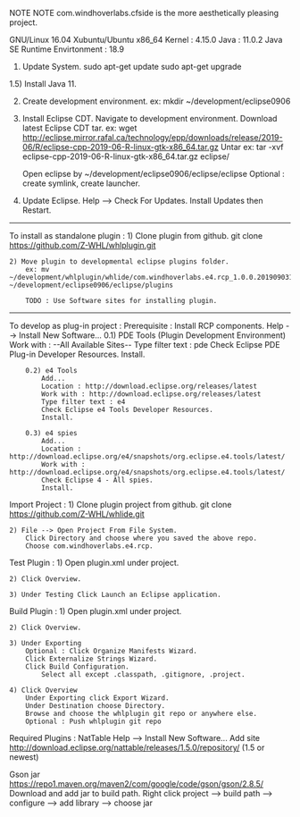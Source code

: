 NOTE NOTE com.windhoverlabs.cfside is the more aesthetically pleasing project.


GNU/Linux 16.04 Xubuntu/Ubuntu x86_64
Kernel : 4.15.0
Java : 11.0.2
Java SE Runtime Envirtonment : 18.9


1) Update System.
    sudo apt-get update
    sudo apt-get upgrade

1.5) Install Java 11.

2) Create development environment.
    ex: mkdir ~/development/eclipse0906

3) Install Eclipse CDT.
    Navigate to development environment.
    Download latest Eclipse CDT tar.
        ex: wget http://eclipse.mirror.rafal.ca/technology/epp/downloads/release/2019-06/R/eclipse-cpp-2019-06-R-linux-gtk-x86_64.tar.gz
    Untar
        ex: tar -xvf eclipse-cpp-2019-06-R-linux-gtk-x86_64.tar.gz eclipse/

    Open eclipse by ~/development/eclipse0906/eclipse/eclipse
    Optional : create symlink, create launcher.

4) Update Eclipse.
    Help --> Check For Updates.
    Install Updates then Restart.

---------------------------------------------------------------

To install as standalone plugin :
    1) Clone plugin from github.
        git clone https://github.com/Z-WHL/whlplugin.git

    2) Move plugin to developmental eclipse plugins folder.
        ex: mv ~/development/whlplugin/whlide/com.windhoverlabs.e4.rcp_1.0.0.201909031230.jar ~/development/eclipse0906/eclipse/plugins

        TODO : Use Software sites for installing plugin.

---------------------------------------------------------------

To develop as plug-in project :
    Prerequisite : Install RCP components.
        Help --> Install New Software...
        0.1) PDE Tools (Plugin Development Environment)
            Work with : --All Available Sites--
            Type filter text : pde
            Check Eclipse PDE Plug-in Developer Resources.
            Install.
        
        0.2) e4 Tools
            Add...
            Location : http://download.eclipse.org/releases/latest
            Work with : http://download.eclipse.org/releases/latest
            Type filter text : e4
            Check Eclipse e4 Tools Developer Resources.
            Install.
        
        0.3) e4 spies
            Add...
            Location : http://download.eclipse.org/e4/snapshots/org.eclipse.e4.tools/latest/
            Work with : http://download.eclipse.org/e4/snapshots/org.eclipse.e4.tools/latest/
            Check Eclipse 4 - All spies.
            Install.
       
Import Project :
    1) Clone plugin project from github.
        git clone https://github.com/Z-WHL/whlide.git

    2) File --> Open Project From File System.
        Click Directory and choose where you saved the above repo.
        Choose com.windhoverlabs.e4.rcp.

Test Plugin :
    1) Open plugin.xml under project.
    
    2) Click Overview.

    3) Under Testing Click Launch an Eclipse application.

Build Plugin :
    1) Open plugin.xml under project.

    2) Click Overview.

    3) Under Exporting
        Optional : Click Organize Manifests Wizard.
        Click Externalize Strings Wizard.
        Click Build Configuration.
            Select all except .classpath, .gitignore, .project.
    
    4) Click Overview
        Under Exporting click Export Wizard.
        Under Destination choose Directory.
        Browse and choose the whlplugin git repo or anywhere else.
        Optional : Push whlplugin git repo

Required Plugins : 
NatTable
    Help --> Install New Software...
    Add site  http://download.eclipse.org/nattable/releases/1.5.0/repository/ (1.5 or newest)

Gson jar 
https://repo1.maven.org/maven2/com/google/code/gson/gson/2.8.5/
Download and add jar to build path.
Right click project --> build path --> configure --> add library --> choose jar